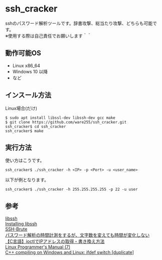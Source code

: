 # ssh_cracker
sshのパスワード解析ツールです。辞書攻撃、総当たり攻撃、どちらも可能です。<br>
※使用する際は自己責任でお願いします＾＾<br>

## 動作可能OS
* Linux x86_64
* Windows 10 以降
* など

## インスール方法
Linux場合(だけ)
```
$ sudo apt install libssl-dev libssh-dev gcc make
$ git clone https://github.com/ware255/ssh_cracker.git
ssh_cracker$ cd ssh_cracker
ssh_cracker$ make
```

## 実行方法
使い方はこうです。
```
ssh_cracker$ ./ssh_cracker -h <IP> -p <Port> -u <user_name>
```
以下が例となります。<br>
```
ssh_cracker$ ./ssh_cracker -h 255.255.255.255 -p 22 -u user
```

## 参考
[libssh](https://www.libssh.org/)<br>
[Installing libssh](https://subscription.packtpub.com/book/web-development/9781789349863/app02/app02lvl1sec156/installing-libssh)<br>
[SSH-Brute](https://github.com/Ace-Krypton/SSH-Brute/blob/main/ssh_bruter.cpp)<br>
[パスワード解析の時間計測をするが、文字数を変えても時間が変化しない](https://teratail.com/questions/352431)<br>
[【C言語】ioctlでIPアドレスの取得・書き換え方法](https://wireless-network.net/ioctl-ip/)<br>
[Linux Programmer's Manual (7)](http://linuxjm.osdn.jp/html/LDP_man-pages/man7/netdevice.7.html)<br>
[C++ compiling on Windows and Linux: ifdef switch [duplicate]](https://stackoverflow.com/questions/6649936/c-compiling-on-windows-and-linux-ifdef-switch)<br>
